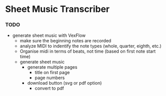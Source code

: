 # Sheet Music Transcriber

### TODO
- generate sheet music with VexFlow
    - make sure the beginning notes are recorded
    - analyze MIDI to indentify the note types (whole, quarter, eighth, etc.)
    - Organise midi in terms of beats, not time (based on first note start time)
    - generate sheet music
      - generate multiple pages
        - title on first page
        - page numbers
      - download button (svg or pdf option)
        - convert to pdf
